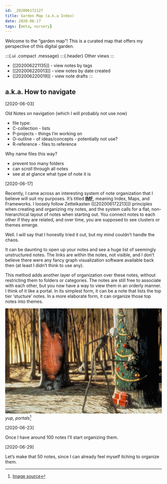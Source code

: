 ```yaml
---
id: _202006172127
title: Garden Map (a.k.a Index)
date: 2020-06-17
tags: [meta, nursery]
---
```


Welcome to the “garden map”! This is a curated map that offers my perspective of this digital garden.

:::{.ui .compact .message}
:::{.header}
Other views
:::
- [[202006221135]] - view notes by tags 
- [[202006220013]] - view notes by date created 
- [[202006220019]] - view note drafts
::: 


## a.k.a. How to navigate

[2020-06-03]

Old Notes on navigation (which I will probably not use now)
- file type:
- C-collection - lists
- P-projects - things I’m working on
- O-outline - of ideas/concepts - potentially not use?
- R-reference - files to reference

Why name files this way?
- prevent too many folders
- can scroll through all notes
- see at at glance what type of note it is

[2020-06-17]

Recently, I came across an interesting system of note organization that I believe will suit my purposes. It’s titled [**IMF**](https://forum.obsidian.md/t/imf-advanced-starter-kit-v2/390), meaning Index, Maps, and Frameworks. I loosely follow Zettelkasten ([[202006172213]]) principles when creating and organizing my notes, and the system calls for a flat, non-hierarchical layout of notes when starting out. You connect notes to each other if they are related, and over time, you are supposed to see clusters or themes emerge.

Well. I will say that I honestly tried it out, but my mind couldn’t handle the chaos.

It can be daunting to open up your notes and see a huge list of seemingly unstructured notes. The links are within the notes, not visible, and I don’t believe there were any fancy graph visualization software available back then (at least I didn’t think to use any). 

This method adds another layer of organization over these notes, without restricting them to folders or categories. The notes are still free to associate with each other, but you now have a way to view them in an orderly manner. I think of it like a portal. In its simplest form, it can be a note that lists the top tier ‘stucture’ notes. In a more elaborate form, it can organize those top notes into themes.

![1596bec36cbd4e3f2dfe00fcb701fa26.png](.\static\images\1596bec36cbd4e3f2dfe00fcb701fa26.png)
*yup, portals*[^1]

[^1]: [Image source](http://www.savethecat.com/wp-content/uploads/2017/12/jack-skellington-forest-doors-the-nightmare-before-christmas-e1439833339854.jpg)

[2020-06-23]

Once I have around 100 notes I’ll start organizing them.

[2020-06-29]

Let’s make that 50 notes, since I can already feel myself itching to organize them.






